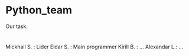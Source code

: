 # Python_team
Our task:
#
Mickhail S. : Lider
Eldar S.    : Main programmer
Kirill B.   : ...
Alexandar L.: ...
